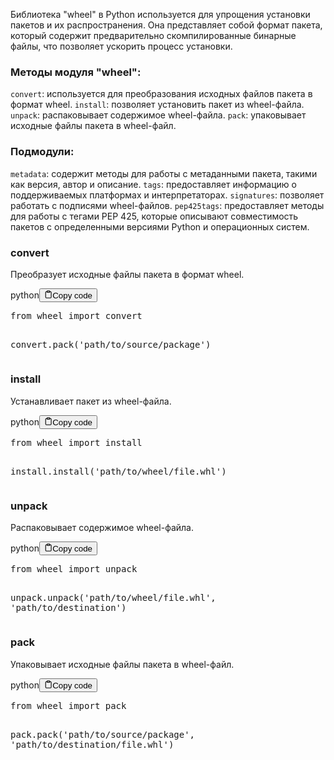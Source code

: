<p>Библиотека "wheel" в Python используется для упрощения установки пакетов и их распространения.
Она представляет собой формат пакета, который содержит предварительно
скомпилированные бинарные файлы, что позволяет ускорить процесс установки.</p>
<h3>Методы модуля "wheel":</h3>
<p><code>convert</code>: используется для преобразования исходных файлов пакета в формат wheel.
<code>install</code>: позволяет установить пакет из wheel-файла.
<code>unpack</code>: распаковывает содержимое wheel-файла.
<code>pack</code>: упаковывает исходные файлы пакета в wheel-файл.</p>
<h3>Подмодули:</h3>
<p><code>metadata</code>: содержит методы для работы с метаданными пакета, такими как версия, автор и описание.
<code>tags</code>: предоставляет информацию о поддерживаемых платформах и интерпретаторах.
<code>signatures</code>: позволяет работать с подписями wheel-файлов.
<code>pep425tags</code>: предоставляет методы для работы с тегами PEP 425,
которые описывают совместимость пакетов с определенными версиями Python и операционных систем.</p>
<h3>convert</h3>
<p>Преобразует исходные файлы пакета в формат wheel.</p>
<div class="code-element"><div class="lang-line"><text>python</text><button class="copy-button" id="codeb4efca901bf949e74f6a0d2cf3fa9d34b" onclick="copyCode(codeb4efca901bf949e74f6a0d2cf3fa9d34, codeb4efca901bf949e74f6a0d2cf3fa9d34b)"><svg stroke="currentColor" fill="none" stroke-width="2" viewBox="0 0 24 24" stroke-linecap="round" stroke-linejoin="round" class="h-4 w-4" height="1em" width="1em" xmlns="http://www.w3.org/2000/svg"><path d="M16 4h2a2 2 0 0 1 2 2v14a2 2 0 0 1-2 2H6a2 2 0 0 1-2-2V6a2 2 0 0 1 2-2h2"></path><rect x="8" y="2" width="8" height="4" rx="1" ry="1"></rect></svg><text>Copy code</text></button></div><div class="code" id="codeb4efca901bf949e74f6a0d2cf3fa9d34"><div class="highlight"><pre><span></span><span class="kn">from</span> <span class="nn">wheel</span> <span class="kn">import</span> <span class="n">convert</span>

<span class="n">convert</span><span class="o">.</span><span class="n">pack</span><span class="p">(</span><span class="s1">&#39;path/to/source/package&#39;</span><span class="p">)</span>
</pre></div></div></div>

<h3>install</h3>
<p>Устанавливает пакет из wheel-файла.</p>
<div class="code-element"><div class="lang-line"><text>python</text><button class="copy-button" id="code65b349bfbe1d29b6f6b61dbed328cc2eb" onclick="copyCode(code65b349bfbe1d29b6f6b61dbed328cc2e, code65b349bfbe1d29b6f6b61dbed328cc2eb)"><svg stroke="currentColor" fill="none" stroke-width="2" viewBox="0 0 24 24" stroke-linecap="round" stroke-linejoin="round" class="h-4 w-4" height="1em" width="1em" xmlns="http://www.w3.org/2000/svg"><path d="M16 4h2a2 2 0 0 1 2 2v14a2 2 0 0 1-2 2H6a2 2 0 0 1-2-2V6a2 2 0 0 1 2-2h2"></path><rect x="8" y="2" width="8" height="4" rx="1" ry="1"></rect></svg><text>Copy code</text></button></div><div class="code" id="code65b349bfbe1d29b6f6b61dbed328cc2e"><div class="highlight"><pre><span></span><span class="kn">from</span> <span class="nn">wheel</span> <span class="kn">import</span> <span class="n">install</span>

<span class="n">install</span><span class="o">.</span><span class="n">install</span><span class="p">(</span><span class="s1">&#39;path/to/wheel/file.whl&#39;</span><span class="p">)</span>
</pre></div></div></div>

<h3>unpack</h3>
<p>Распаковывает содержимое wheel-файла.</p>
<div class="code-element"><div class="lang-line"><text>python</text><button class="copy-button" id="code25531d19564d6655947a34feed71a3f8b" onclick="copyCode(code25531d19564d6655947a34feed71a3f8, code25531d19564d6655947a34feed71a3f8b)"><svg stroke="currentColor" fill="none" stroke-width="2" viewBox="0 0 24 24" stroke-linecap="round" stroke-linejoin="round" class="h-4 w-4" height="1em" width="1em" xmlns="http://www.w3.org/2000/svg"><path d="M16 4h2a2 2 0 0 1 2 2v14a2 2 0 0 1-2 2H6a2 2 0 0 1-2-2V6a2 2 0 0 1 2-2h2"></path><rect x="8" y="2" width="8" height="4" rx="1" ry="1"></rect></svg><text>Copy code</text></button></div><div class="code" id="code25531d19564d6655947a34feed71a3f8"><div class="highlight"><pre><span></span><span class="kn">from</span> <span class="nn">wheel</span> <span class="kn">import</span> <span class="n">unpack</span>

<span class="n">unpack</span><span class="o">.</span><span class="n">unpack</span><span class="p">(</span><span class="s1">&#39;path/to/wheel/file.whl&#39;</span><span class="p">,</span> <span class="s1">&#39;path/to/destination&#39;</span><span class="p">)</span>
</pre></div></div></div>

<h3>pack</h3></h3>
<p>Упаковывает исходные файлы пакета в wheel-файл.</p>
<div class="code-element"><div class="lang-line"><text>python</text><button class="copy-button" id="codee4a4eb0a0555fafe84be9b385a8c8448b" onclick="copyCode(codee4a4eb0a0555fafe84be9b385a8c8448, codee4a4eb0a0555fafe84be9b385a8c8448b)"><svg stroke="currentColor" fill="none" stroke-width="2" viewBox="0 0 24 24" stroke-linecap="round" stroke-linejoin="round" class="h-4 w-4" height="1em" width="1em" xmlns="http://www.w3.org/2000/svg"><path d="M16 4h2a2 2 0 0 1 2 2v14a2 2 0 0 1-2 2H6a2 2 0 0 1-2-2V6a2 2 0 0 1 2-2h2"></path><rect x="8" y="2" width="8" height="4" rx="1" ry="1"></rect></svg><text>Copy code</text></button></div><div class="code" id="codee4a4eb0a0555fafe84be9b385a8c8448"><div class="highlight"><pre><span></span><span class="kn">from</span> <span class="nn">wheel</span> <span class="kn">import</span> <span class="n">pack</span>

<span class="n">pack</span><span class="o">.</span><span class="n">pack</span><span class="p">(</span><span class="s1">&#39;path/to/source/package&#39;</span><span class="p">,</span> <span class="s1">&#39;path/to/destination/file.whl&#39;</span><span class="p">)</span>
</pre></div></div></div>